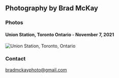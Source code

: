 ## Photography by Brad McKay

### Photos

#### Union Station, Toronto Ontario - November 7, 2021
 ![Union Station, Toronto, Ontario](https://bradmckayphoto.files.wordpress.com/2021/11/0208-20211107180740-union-station-small-1.jpg)
 



### Contact
bradmckayphoto@gmail.com
